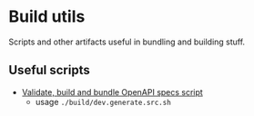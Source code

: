 # Build utils

Scripts and other artifacts useful in bundling and building stuff.

## Useful scripts

- [Validate, build and bundle OpenAPI specs script](dev.generate.src.sh) 
  - usage ```./build/dev.generate.src.sh```